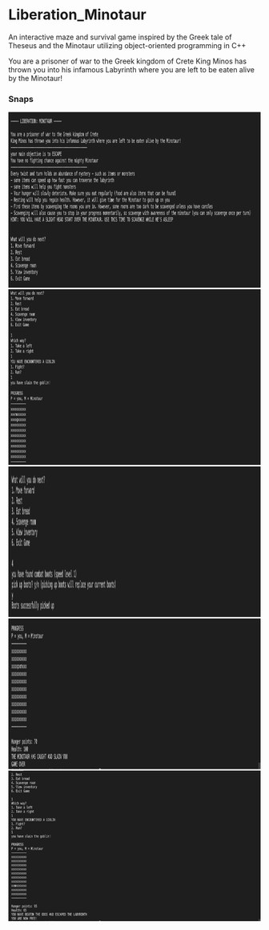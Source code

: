 # Liberation_Minotaur
An interactive maze and survival game inspired by the Greek tale of Theseus and the Minotaur utilizing object-oriented programming in C++

You are a prisoner of war to the Greek kingdom of Crete
King Minos has thrown you into his infamous Labyrinth where you are left to be eaten alive by the Minotaur!

### Snaps

<img src="screenshots/Screen Shot 2021-11-18 at 1.44.29 PM.png" height="350px" width="950pxpx">
<img src="screenshots/Screen Shot 2021-11-18 at 1.49.56 PM.png" height="350px" width="950pxpx">
<img src="screenshots/Screen Shot 2021-11-18 at 1.47.11 PM.png" height="300px" width="950pxpx">
<img src="screenshots/Screen Shot 2021-11-18 at 1.47.49 PM.png" height="300px" width="950pxpx">
<img src="screenshots/Screen Shot 2021-11-18 at 1.53.19 PM.png" height="300px" width="950pxpx">
